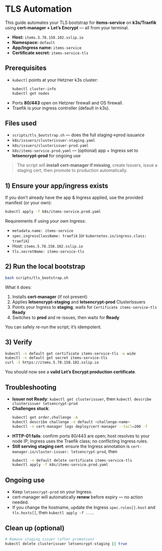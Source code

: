 # TLS Automation

This guide automates your TLS bootstrap for **items-service** on **k3s/Traefik** using **cert-manager + Let’s Encrypt** — all from your terminal.

- **Host:** `items.5.78.158.102.sslip.io`
- **Namespace:** `default`
- **App/Ingress name:** `items-service`
- **Certificate secret:** `items-service-tls`

## Prerequisites
- `kubectl` points at your Hetzner k3s cluster:
  ```bash
  kubectl cluster-info
  kubectl get nodes
  ```
- Ports **80/443** open on Hetzner firewall and OS firewall.
- Traefik is your ingress controller (default in k3s).

## Files used
- `scripts/tls_bootstrap.sh` — does the full staging→prod issuance
- `k8s/issuers/clusterissuer-staging.yaml`
- `k8s/issuers/clusterissuer-prod.yaml`
- `k8s/items-service.prod.yaml` — (optional) app + Ingress set to **letsencrypt-prod** for ongoing use

> The script will **install cert-manager if missing**, create Issuers, issue a staging cert, then promote to production automatically.

## 1) Ensure your app/ingress exists
If you don’t already have the app & Ingress applied, use the provided manifest (or your own):
```bash
kubectl apply -f k8s/items-service.prod.yaml
```

Requirements if using your own Ingress:
- `metadata.name: items-service`
- `spec.ingressClassName: traefik` (or `kubernetes.io/ingress.class: traefik`)
- Host: `items.5.78.158.102.sslip.io`
- `tls.secretName: items-service-tls`

## 2) Run the local bootstrap
```bash
bash scripts/tls_bootstrap.sh
```
What it does:
1. Installs **cert-manager** (if not present)
2. Applies **letsencrypt-staging** and **letsencrypt-prod** ClusterIssuers
3. Points your Ingress to **staging**, waits for `Certificate items-service-tls` **Ready**
4. Switches to **prod** and re-issues, then waits for **Ready**

You can safely re-run the script; it’s idempotent.

## 3) Verify
```bash
kubectl -n default get certificate items-service-tls -o wide
kubectl -n default get secret items-service-tls
curl -I https://items.5.78.158.102.sslip.io
```
You should now see a **valid Let’s Encrypt production certificate**.

## Troubleshooting
- **Issuer not Ready**: `kubectl get clusterissuer`, then `kubectl describe clusterissuer letsencrypt-prod`
- **Challenges stuck**:
  ```bash
  kubectl get order,challenge -A
  kubectl describe challenge -n default <challenge-name>
  kubectl -n cert-manager logs deploy/cert-manager --tail=200 -f
  ```
- **HTTP-01 fails**: confirm ports 80/443 are open; host resolves to your node IP; Ingress uses the Traefik class; no conflicting Ingress rules.
- **Still serving staging cert**: ensure the Ingress annotation is `cert-manager.io/cluster-issuer: letsencrypt-prod`, then
  ```bash
  kubectl -n default delete certificate items-service-tls
  kubectl apply -f k8s/items-service.prod.yaml
  ```

## Ongoing use
- Keep `letsencrypt-prod` on your Ingress.
- cert-manager will automatically **renew** before expiry — no action needed.
- If you change the hostname, update the Ingress `spec.rules[].host` and `tls.hosts[]`, then `kubectl apply -f ...`.

## Clean up (optional)
```bash
# Remove staging issuer (after promotion)
kubectl delete clusterissuer letsencrypt-staging || true
```
